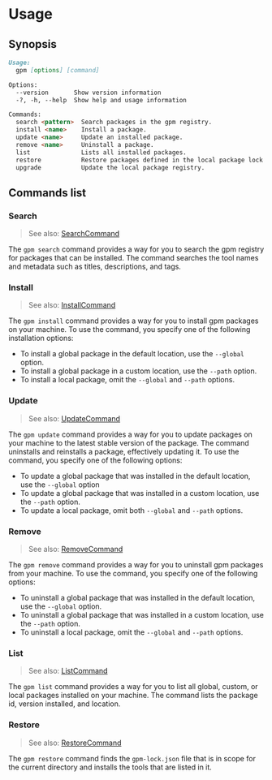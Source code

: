 # Usage

## Synopsis

```md
Usage:
  gpm [options] [command]

Options:
  --version       Show version information
  -?, -h, --help  Show help and usage information

Commands:
  search <pattern>  Search packages in the gpm registry.
  install <name>    Install a package.
  update <name>     Update an installed package.
  remove <name>     Uninstall a package.
  list              Lists all installed packages.
  restore           Restore packages defined in the local package lock file.
  upgrade           Update the local package registry.
```

## Commands list

### Search

>See also: [SearchCommand](/docs/SearchCommand.md)

The `gpm search` command provides a way for you to search the gpm registry for packages that can be installed. The command searches the tool names and metadata such as titles, descriptions, and tags.

### Install

>See also: [InstallCommand](/docs/InstallCommand.md)

The `gpm install` command provides a way for you to install gpm packages on your machine. To use the command, you specify one of the following installation options:

* To install a global package in the default location, use the `--global` option.
* To install a global package in a custom location,  use the `--path` option.
* To install a local package, omit the `--global` and `--path` options.

### Update

>See also: [UpdateCommand](/docs/UpdateCommand.md)

The `gpm update` command provides a way for you to update packages on your machine to the latest stable version of the package. The command uninstalls and reinstalls a package, effectively updating it. To use the command, you specify one of the following options:

* To update a global package that was installed in the default location, use the `--global` option
* To update a global package that was installed in a custom location, use the `--path` option.
* To update a local package, omit both `--global` and `--path` options.

### Remove

>See also: [RemoveCommand](/docs/RemoveCommand.md)

The `gpm remove` command provides a way for you to uninstall gpm packages from your machine. To use the command, you specify one of the following options:

* To uninstall a global package that was installed in the default location, use the `--global` option.
* To uninstall a global package that was installed in a custom location,  use the `--path` option.
* To uninstall a local package, omit the `--global` and `--path` options.

### List

>See also: [ListCommand](/docs/ListCommand.md)

The `gpm list` command provides a way for you to list all global, custom, or local packages installed on your machine. The command lists the package id, version installed, and location.

### Restore

>See also: [RestoreCommand](/docs/RestoreCommand.md)

The `gpm restore` command finds the `gpm-lock.json` file that is in scope for the current directory and installs the tools that are listed in it.
